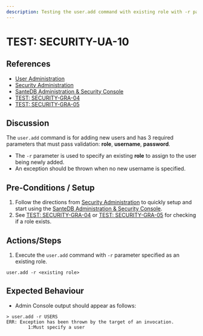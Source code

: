 ```yaml
---
description: Testing the user.add command with existing role with -r parameter only.
---
```


# TEST: SECURITY-UA-10

## References

* [User Administration](../../../../../operations/host-administration/santedb-icdr-admin-console/user-administration.md)
* [Security Administration](../../../../../operations/security-administration/#demo-environment) 
* [SanteDB Administration & Security Console](../../../../../operations/host-administration/santedb-icdr-admin-console/)
* [TEST: SECURITY-GRA-04](../group-role-administration/test-security-gra-04.md)
* [TEST: SECURITY-GRA-05](../group-role-administration/test-security-gra-05.md)

## Discussion

The `user.add` command is for adding new users and has 3 required parameters that must pass validation: **role**, **username**, **password**. 

* The `-r` parameter is used to specify an existing **role** to assign to the user being newly added. 
* An exception should be thrown when no new username is specified.

## Pre-Conditions / Setup

1. Follow the directions from [Security Administration](../../../../../operations/security-administration/#demo-environment) to quickly setup and start using the [SanteDB Administration & Security Console](../../../../../operations/host-administration/santedb-icdr-admin-console/).
2. See [TEST: SECURITY-GRA-04](../group-role-administration/test-security-gra-04.md) or [TEST: SECURITY-GRA-05](../group-role-administration/test-security-gra-05.md) for checking if a role exists.

## Actions/Steps

1. Execute the `user.add` command with `-r` parameter specified as an existing role.

```text
user.add -r <existing role>
```

## Expected Behaviour

* Admin Console output should appear as follows:

```text
> user.add -r USERS
ERR: Exception has been thrown by the target of an invocation.
        1:Must specify a user
```

